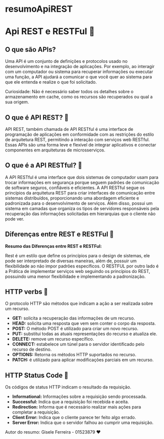 # resumoApiREST

# Api REST e RESTFul 🚀

## O que são APIs?

Uma API é um conjunto de definições e protocolos usado no desenvolvimento e na integração de aplicações. Por exemplo, ao interagir com um computador ou sistema para recuperar informações ou executar uma função, a API ajudará a comunicar o que você quer ao sistema para que ele entenda e realize o que foi solicitado.

Curiosidade: Não é necessário saber todos os detalhes sobre o armazenamento em cache, como os recursos são recuperados ou qual a sua origem.

## O que é API REST? 🚀

API REST, também chamada de API RESTful é uma interface de programação de aplicações em conformidade com as restrições do estilo de arquitetura REST, permitindo a interação com serviços web RESTful. Essas APIs são uma forma leve e flexível de integrar aplicativos e conectar componentes em arquiteturas de microsserviços.

## O que é a API RESTful? 🚀

A API RESTful é uma interface que dois sistemas de computador usam para trocar informações em segurança porque seguem padrões de comunicação de software seguros, confiáveis e eficientes. A API RESTful segue os princípios da arquitetura REST para criar interfaces de comunicação entre sistemas distribuídos, proporcionando uma abordagem eficiente e padronizada para o desenvolvimento de serviços. Além disso, possui um sistema em camadas que organiza os tipos de servidores responsáveis pela recuperação das informações solicitadas em hierarquias que o cliente não pode ver.

## Diferenças entre REST e RESTFul 🚀

**Resumo das Diferenças entre REST e RESTFul:**

Rest é um estilo que define os princípios para o design de sistemas, ele pode ser interpretado de diversas maneiras, além de, possuir um flexibilidade ao não impor padrões específicos. O RESTFUL por outro lado é a Prática de implementar serviços web seguindo os princípios do REST, possuindo uma menor flexibilidade e implementando a padronização.

## HTTP verbs 🚀

O protocolo HTTP são métodos que indicam a ação a ser realizada sobre um recurso.

- **GET:** solicita a recuperação das informações de um recurso.
- **HEAD:** solicita uma resposta que vem sem conter o corpo da resposta.
- **POST:** O método POST é utilizado para criar um novo recurso.
- **PUT:** substitui todas as atuais representações do recurso e atualiza ele.
- **DELETE:** remove um recurso específico.
- **CONNECT:** estabelece um túnel para o servidor identificado pelo recurso de destino.
- **OPTIONS:** Retorna os métodos HTTP suportados no recurso.
- **PATCH:** é utilizado para aplicar modificações parciais em um recurso.

## HTTP Status Code 🚀

Os códigos de status HTTP indicam o resultado da requisição.

- **Informational:** Informações sobre a requisição sendo processada.
- **Successful:** Indica que a requisição foi recebida e aceita.
- **Redirection:** Informa que é necessário realizar mais ações para completar a requisição.
- **Client Error:** Indica que o cliente parece ter feito algo errado.
- **Server Error:** Indica que o servidor falhou ao cumprir uma requisição.


 Autor do resumo: Gisele Ferreira - 01523879 ❤️




